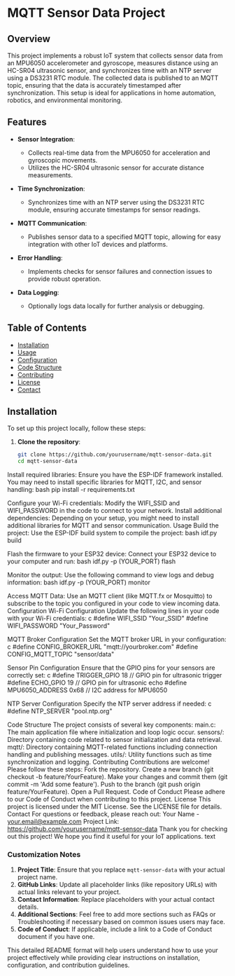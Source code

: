 # MQTT Sensor Data Project

## Overview

This project implements a robust IoT system that collects sensor data from an MPU6050 accelerometer and gyroscope, measures distance using an HC-SR04 ultrasonic sensor, and synchronizes time with an NTP server using a DS3231 RTC module. The collected data is published to an MQTT topic, ensuring that the data is accurately timestamped after synchronization. This setup is ideal for applications in home automation, robotics, and environmental monitoring.

## Features

- **Sensor Integration**: 
  - Collects real-time data from the MPU6050 for acceleration and gyroscopic movements.
  - Utilizes the HC-SR04 ultrasonic sensor for accurate distance measurements.
  
- **Time Synchronization**: 
  - Synchronizes time with an NTP server using the DS3231 RTC module, ensuring accurate timestamps for sensor readings.

- **MQTT Communication**: 
  - Publishes sensor data to a specified MQTT topic, allowing for easy integration with other IoT devices and platforms.

- **Error Handling**: 
  - Implements checks for sensor failures and connection issues to provide robust operation.

- **Data Logging**: 
  - Optionally logs data locally for further analysis or debugging.

## Table of Contents

- [Installation](#installation)
- [Usage](#usage)
- [Configuration](#configuration)
- [Code Structure](#code-structure)
- [Contributing](#contributing)
- [License](#license)
- [Contact](#contact)

## Installation

To set up this project locally, follow these steps:

1. **Clone the repository**:
   ```bash
   git clone https://github.com/yourusername/mqtt-sensor-data.git
   cd mqtt-sensor-data

Install required libraries:
Ensure you have the ESP-IDF framework installed. You may need to install specific libraries for MQTT, I2C, and sensor handling:
bash
pip install -r requirements.txt

Configure your Wi-Fi credentials:
Modify the WIFI_SSID and WIFI_PASSWORD in the code to connect to your network.
Install additional dependencies:
Depending on your setup, you might need to install additional libraries for MQTT and sensor communication.
Usage
Build the project:
Use the ESP-IDF build system to compile the project:
bash
idf.py build

Flash the firmware to your ESP32 device:
Connect your ESP32 device to your computer and run:
bash
idf.py -p (YOUR_PORT) flash

Monitor the output:
Use the following command to view logs and debug information:
bash
idf.py -p (YOUR_PORT) monitor

Access MQTT Data:
Use an MQTT client (like MQTT.fx or Mosquitto) to subscribe to the topic you configured in your code to view incoming data.
Configuration
Wi-Fi Configuration
Update the following lines in your code with your Wi-Fi credentials:
c
#define WIFI_SSID "Your_SSID"
#define WIFI_PASSWORD "Your_Password"

MQTT Broker Configuration
Set the MQTT broker URL in your configuration:
c
#define CONFIG_BROKER_URL "mqtt://yourbroker.com"
#define CONFIG_MQTT_TOPIC "sensor/data"

Sensor Pin Configuration
Ensure that the GPIO pins for your sensors are correctly set:
c
#define TRIGGER_GPIO 18 // GPIO pin for ultrasonic trigger
#define ECHO_GPIO 19    // GPIO pin for ultrasonic echo
#define MPU6050_ADDRESS 0x68 // I2C address for MPU6050

NTP Server Configuration
Specify the NTP server address if needed:
c
#define NTP_SERVER "pool.ntp.org"

Code Structure
The project consists of several key components:
main.c: The main application file where initialization and loop logic occur.
sensors/: Directory containing code related to sensor initialization and data retrieval.
mqtt/: Directory containing MQTT-related functions including connection handling and publishing messages.
utils/: Utility functions such as time synchronization and logging.
Contributing
Contributions are welcome! Please follow these steps:
Fork the repository.
Create a new branch (git checkout -b feature/YourFeature).
Make your changes and commit them (git commit -m 'Add some feature').
Push to the branch (git push origin feature/YourFeature).
Open a Pull Request.
Code of Conduct
Please adhere to our Code of Conduct when contributing to this project.
License
This project is licensed under the MIT License. See the LICENSE file for details.
Contact
For questions or feedback, please reach out:
Your Name - your.email@example.com
Project Link: https://github.com/yourusername/mqtt-sensor-data
Thank you for checking out this project! We hope you find it useful for your IoT applications.
text

### Customization Notes

1. **Project Title**: Ensure that you replace `mqtt-sensor-data` with your actual project name.
2. **GitHub Links**: Update all placeholder links (like repository URLs) with actual links relevant to your project.
3. **Contact Information**: Replace placeholders with your actual contact details.
4. **Additional Sections**: Feel free to add more sections such as FAQs or Troubleshooting if necessary based on common issues users may face.
5. **Code of Conduct**: If applicable, include a link to a Code of Conduct document if you have one.

This detailed README format will help users understand how to use your project effectively while providing clear instructions on installation, configuration, and contribution guidelines.
